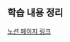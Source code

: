 ## 학습 내용 정리

[노션 페이지 링크](https://hminn.notion.site/TIL-Assignment-03-2022-02-20-3e0b9ec715af41f38c4b66157b848191)